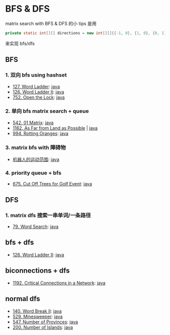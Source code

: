 # BFS & DFS

matrix search with BFS & DFS 的小 tips 是用

```java
private static int[][] directions = new int[][]{{-1, 0}, {1, 0}, {0, 1}, {0, -1}};
```

来实现 bfs/dfs

## BFS

### 1. 双向 bfs using hashset

- [127. Word Ladder](https://leetcode.com/problems/word-ladder/):
  [java](/solution_java/0127_Word_Ladder.java)
- [126. Word Ladder II](https://leetcode.com/problems/word-ladder-ii/):
  [java](/solution_java/0126_Word_Ladder_II.java)
- [752. Open the Lock](https://leetcode.com/problems/open-the-lock/):
  [java](/solution_java/0752_Open_the_Lock.java)

### 2. 单向 bfs matrix search + queue

- [542. 01 Matrix](https://leetcode.com/problems/01-matrix/):
  [java](/solution_java/0542_01_Matrix.java)
- [1162. As Far from Land as Possible](https://leetcode.com/problems/as-far-from-land-as-possible/) | [java](/solution_java/1162_As_Far_from_Land_as_Possible.java)
- [994. Rotting Oranges](https://leetcode.com/problems/rotting-oranges/):
  [java](/solution_java/0994_Rotting_Oranges.java)

### 3. matrix bfs with 障碍物

- [机器人的运动范围](https://www.nowcoder.com/practice/6e5207314b5241fb83f2329e89fdecc8?tpId=13&&tqId=11219&rp=1&ru=/ta/coding-interviews&qru=/ta/coding-interviews/question-ranking):
  [java](/牛客网/机器人的运动范围.java)

### 4. priority queue + bfs

- [675. Cut Off Trees for Golf Event](https://leetcode.com/problems/cut-off-trees-for-golf-event/):
  [java](/solution_java/0675_Cut_Off_Trees_for_Golf_Event.java)

## DFS

### 1. matrix dfs 搜索一串单词/一条路径

- [79. Word Search](https://leetcode.com/problems/word-search/):
  [java](/solution_java/0079_Word_Search.java)

## bfs + dfs

- [126. Word Ladder II](https://leetcode.com/problems/word-ladder-ii/):
  [java](/solution_java/0126_Word_Ladder_II.java)

## biconnections + dfs

- [1192. Critical Connections in a Network](https://leetcode.com/problems/critical-connections-in-a-network/):
  [java](/solution_java/1192_Critical_Connections_in_a_Network)

## normal dfs

- [140. Word Break II](https://leetcode.com/problems/word-break-ii/):
  [java](/solution_java/0140_Word_Break_II.java)
- [529. Minesweeper](https://leetcode.com/problems/minesweeper/):
  [java](/solution_java/0529_Minesweeper.java)
- [547. Number of Provinces](https://leetcode.com/problems/number-of-provinces/):
  [java](/solution_java/0547_Number_of_Provinces.md)
- [200. Number of Islands](https://leetcode.com/problems/number-of-islands/):
  [java](/solution_java/0200_Number_of_Islands.java)
